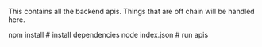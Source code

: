 This contains all the backend apis.
Things that are off chain will be handled here.

npm install # install dependencies
node index.json # run apis
